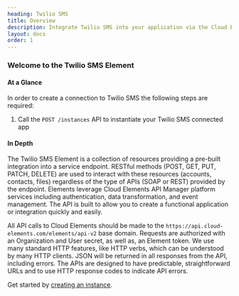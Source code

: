 ```yaml
---
heading: Twilio SMS
title: Overview
description: Integrate Twilio SMS into your application via the Cloud Elements APIs.
layout: docs
order: 1
---
```


### Welcome to the Twilio SMS Element


#### At a Glance

In order to create a connection to Twilio SMS the following steps are required:

1. Call the `POST /instances` API to instantiate your Twilio SMS connected app

#### In Depth

The Twilio SMS Element is a collection of resources providing a pre-built integration into a service endpoint. RESTful methods (POST, GET, PUT, PATCH, DELETE) are used to interact with these resources (accounts, contacts, files) regardless of the type of APIs (SOAP or REST) provided by the endpoint. Elements leverage Cloud Elements API Manager platform services including authentication, data transformation, and event management.  The API is built to allow you to create a functional application or integration quickly and easily.

All API calls to Cloud Elements should be made to the `https://api.cloud-elements.com/elements/api-v2` base domain. Requests are authorized with an Organization and User secret, as well as, an Element token.  We use many standard HTTP features, like HTTP verbs, which can be understood by many HTTP clients. JSON will be returned in all responses from the API, including errors. The APIs are designed to have predictable, straightforward URLs and to use HTTP response codes to indicate API errors.

Get started by [creating an instance](twilio-create-instance.html).
